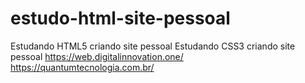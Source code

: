 # estudo-html-site-pessoal
Estudando HTML5 criando site pessoal
Estudando CSS3 criando site pessoal
https://web.digitalinnovation.one/
https://quantumtecnologia.com.br/

